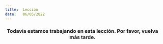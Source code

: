 ```yaml
---
title:  Lección
date:   06/05/2022
---
```


### <center>Todavía estamos trabajando en esta lección. Por favor, vuelva más tarde.</center>